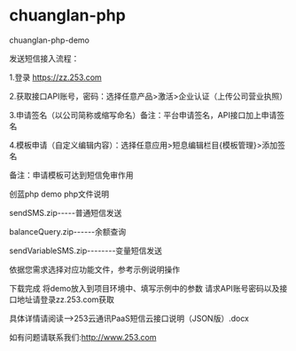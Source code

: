 # chuanglan-php
chuanglan-php-demo

发送短信接入流程：

1.登录 https://zz.253.com

2.获取接口API账号，密码：选择任意产品>激活>企业认证（上传公司营业执照）

3.申请签名（以公司简称或缩写命名）备注：平台申请签名，API接口加上申请签名

4.模板申请（自定义编辑内容）：选择任意应用>短息编辑栏目{模板管理}>添加签名  


备注：申请模板可达到短信免审作用

创蓝php demo php文件说明

sendSMS.zip-----普通短信发送

balanceQuery.zip------余额查询

sendVariableSMS.zip--------变量短信发送 

依据您需求选择对应功能文件，参考示例说明操作

下载完成 将demo放入到项目环境中、填写示例中的参数 请求API账号密码以及接口地址请登录zz.253.com获取

具体详情请阅读-->253云通讯PaaS短信云接口说明（JSON版）.docx

如有问题请联系我们:http://www.253.com
